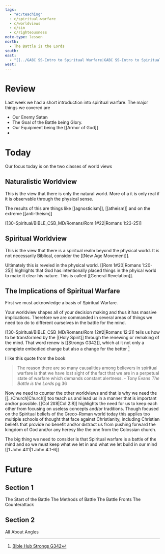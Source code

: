 ```yaml
---
tags:
  - "#c/teaching"
  - c/spiritual-warfare
  - c/worldviews
  - c/sin
  - c/righteousness
note-type: lesson
north:
  - The Battle is the Lords
south: 
east:
  - "[[../GABC SS-Intro to Spiritual Warfare|GABC SS-Intro to Spiritual Warfare]]"
west:
---
```

# Review
Last week we had a short introduction into spiritual warfare. The major things we covered are
- Our Enemy Satan
- The Goal of the Battle being Glory.
- Our Equipment being the [[Armor of God]]
- 

# Today
Our focus today is on the two classes of world views

## Naturalistic Worldview
This is the view that there is only the natural world. More of a it is only real if it is observable through the physical sense.

The results of this are things like [[agnosticism]], [[atheism]] and on the extreme [[anti-theism]]

[[30-Spiritual/BIBLE_CSB_MD/Romans/Rom 1#22|Romans 1:23-25]]


## Spiritual Worldview
This is the view that there is a spiritual realm beyond the physical world. It is not necessarily Biblical, consider the [[New Age Movement]].

Ultimately this is reveled in the physical world. [[Rom 1#20|Romans 1:20-25]] highlights that God has intentionally placed things  in the phyical world to make it clear his nature. This is called [[General Revelation]].
## The Implications of Spiritual Warfare
First we must acknowledge a basis of Spiritual Warfare.

Your worldview shapes all of your decision making and thus it has massive implications. Therefore we are commanded in several areas of things we need too do to different ourselves in the battle for the mind.

[[30-Spiritual/BIBLE_CSB_MD/Romans/Rom 12#2|Romans 12:2]] tells us how to be transformed by the [[Holy Spirit]] through the renewing or remaking of the mind. That word renew is [[Strongs G342]], which at it not only a complete embodied change but also a change for the better [^1]

I like this quote from the book

> The reason there are so many causalities among believers in spiritual warfare is that we have lost sight of the fact that we are in a perpetual state of warfare which demands constant alertness.
 \- Tony Evans *The Battle is the Lords* pg 36

Now we need to counter the other worldviews and that is why we need the [[../Church|Church]] too teach us and lead us in a manner that is important and/or possible. [[Col 2#8|Col 2:8]] highlights the need for us to keep each other from focusing on useless concepts and/or traditions. Though focused on the Spiritual beliefs of the Greco-Roman world today this applies too multiple schools of thought that face against Christianity, including Christian beliefs that provide no benefit and/or distract us from pushing forward the kingdom of God and/or any heresy like the one from the Colossian church.

The big thing we need to consider is that Spiritual warfare is a battle of the mind and so we must keep what we let in and what we let build in our mind [[1 John 4#1|1 John 4:1-6]]


# Future

## Section 1
The Start of the Battle 
The Methods of Battle
The Battle Fronts
The Counterattack
## Section 2
All About Angles





[^1]: [Bible Hub Strongs G342](https://biblehub.com/greek/342.htm)